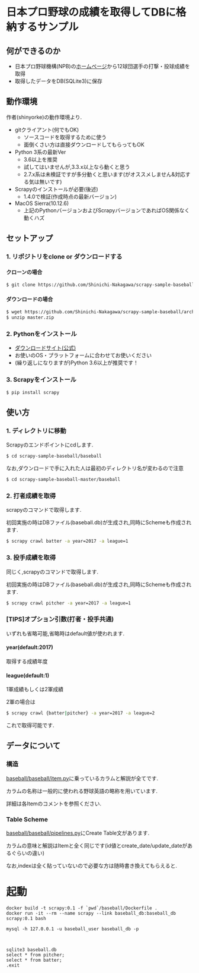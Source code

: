 # 日本プロ野球の成績を取得してDBに格納するサンプル

## 何ができるのか

* 日本プロ野球機構(NPB)の[ホームページ](http://npb.jp/)から12球団選手の打撃・投球成績を取得
* 取得したデータをDB(SQLite3)に保存

## 動作環境

作者(shinyorke)の動作環境より.

* gitクライアント(何でもOK)
    * ソースコードを取得するために使う
    * 面倒くさい方は直接ダウンロードしてもらってもOK
* Python 3系の最新Ver
    * 3.6以上を推奨
    * 試してはいませんが,3.3.x以上なら動くと思う
    * 2.7.x系は未検証ですが多分動くと思います(がオススメしません&対応する気は無いです)
* Scrapyのインストールが必要(後述)
    * 1.4.0で検証(作成時点の最新バージョン)
* MacOS Sierra(10.12.6)
    * 上記のPythonバージョンおよびScrapyバージョンであればOS関係なく動くハズ

## セットアップ

### 1. リポジトリをclone or ダウンロードする

#### クローンの場合

```bash
$ git clone https://github.com/Shinichi-Nakagawa/scrapy-sample-baseball.git
```

#### ダウンロードの場合

```bash
$ wget https://github.com/Shinichi-Nakagawa/scrapy-sample-baseball/archive/master.zip
$ unzip master.zip
```

### 2. Pythonをインストール

* [ダウンロードサイト(公式)](https://www.python.org/downloads/)
* お使いのOS・プラットフォームに合わせてお使いください
* (繰り返しになりますが)Python 3.6以上が推奨です！

### 3. Scrapyをインストール

```bash
$ pip install scrapy
```

## 使い方

### 1. ディレクトリに移動

Scrapyのエンドポイントにcdします.

```bash
$ cd scrapy-sample-baseball/baseball
```

なお,ダウンロードで手に入れた人は最初のディレクトリ名が変わるので注意

```bash
$ cd scrapy-sample-baseball-master/baseball
```

### 2. 打者成績を取得

scrapyのコマンドで取得します.

初回実施の時はDBファイル(baseball.db)が生成され,同時にSchemeも作成されます.

```bash
$ scrapy crawl batter -a year=2017 -a league=1
```

### 3. 投手成績を取得

同じく,scrapyのコマンドで取得します.

初回実施の時はDBファイル(baseball.db)が生成され,同時にSchemeも作成されます.

```bash
$ scrapy crawl pitcher -a year=2017 -a league=1
```

### [TIPS]オプション引数(打者・投手共通)

いずれも省略可能,省略時はdefault値が使われます.

#### year(default:2017)

取得する成績年度

#### league(default:1)

1軍成績もしくは2軍成績

2軍の場合は

```bash
$ scrapy crawl {batter|pitcher} -a year=2017 -a league=2
```

これで取得可能です.

## データについて

### 構造

[baseball/baseball/item.py](https://github.com/Shinichi-Nakagawa/scrapy-sample-baseball/blob/master/baseball/baseball/items.py)に乗っているカラムと解説が全てです.

カラムの名称は一般的に使われる野球英語の略称を用いています.

詳細は各Itemのコメントを参照ください.

### Table Scheme

[baseball/baseball/pipelines.py](https://github.com/Shinichi-Nakagawa/scrapy-sample-baseball/blob/master/baseball/baseball/pipelines.py)にCreate Table文があります.

カラムの意味と解説はItemと全く同じです(id値とcreate_date/update_dateがあるぐらいの違い)

なお,indexは全く貼っていないので必要な方は随時書き換えてもらえると.


# 起動
```
docker build -t scrapy:0.1 -f `pwd`/baseball/Dockerfile .
docker run -it --rm --name scrapy --link baseball_db:baseball_db scrapy:0.1 bash

mysql -h 127.0.0.1 -u baseball_user baseball_db -p 



sqlite3 baseball.db
select * from pitcher;
select * from batter;
.exit
```